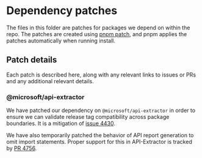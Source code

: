 # Dependency patches

The files in this folder are patches for packages we depend on within the repo. The patches are created using
[pnpm patch](https://pnpm.io/cli/patch), and pnpm applies the patches automatically when running install.

## Patch details

Each patch is described here, along with any relevant links to issues or PRs and any additional relevant details.

### @microsoft/api-extractor

We have patched our dependency on `@microsoft/api-extractor` in order to ensure we can validate release tag compatibility across package boundaries.
It is a mitigation of [issue 4430](https://github.com/microsoft/rushstack/issues/4430).

We have also temporarily patched the behavior of API report generation to omit import statements.
Proper support for this in API-Extractor is tracked by [PR 4756](https://github.com/microsoft/rushstack/pull/4756).
